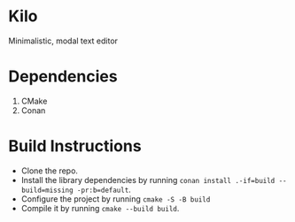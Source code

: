 # Kilo
Minimalistic, modal text editor

# Dependencies
1. CMake
2. Conan

# Build Instructions
- Clone the repo.
- Install the library dependencies by running `conan install .-if=build --build=missing -pr:b=default`.
- Configure the project by running `cmake -S -B build`
- Compile it by running `cmake --build build`.